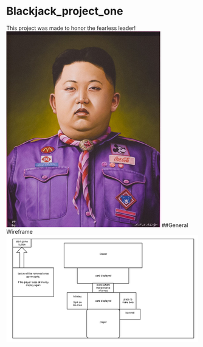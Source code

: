 # Blackjack_project_one
This project was made to honor the fearless leader!
![](./fearless_leader.png)
##General Wireframe
![](./wireframe_blackjack.png)
